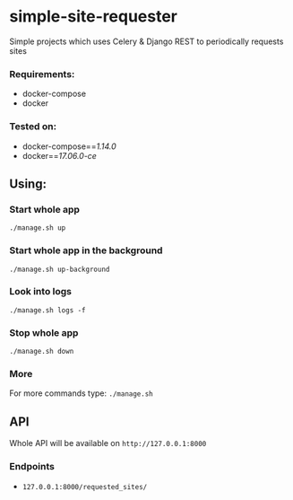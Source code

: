 # simple-site-requester

Simple projects which uses Celery & Django REST to periodically requests sites

### Requirements:
  * docker-compose
  * docker

### Tested on:
  * docker-compose==*1.14.0*
  * docker==*17.06.0-ce*
  
## Using:
  ### Start whole app
    ./manage.sh up
  ### Start whole app in the background
    ./manage.sh up-background
  ### Look into logs
    ./manage.sh logs -f
  ### Stop whole app
    ./manage.sh down
  ### More
  For more commands type:
   `./manage.sh`
   
 ## API
 Whole API will be available on `http://127.0.0.1:8000`
  ### Endpoints
   * `127.0.0.1:8000/requested_sites/`
  

 
